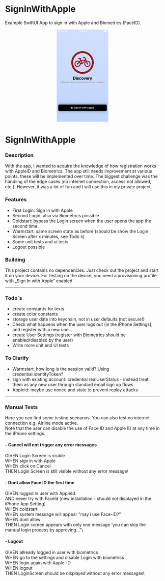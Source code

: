 # SignInWithApple

Example SwiftUI App to sign in with Apple and Biometrics (FaceID).

<p align="center">
<img height="300" src="https://github.com/HVonWeg/SignInWithApple/blob/main/login.png" />
</p>

# SignInWithApple


### Description
With the app, I wanted to acquire the knowledge of how registration works with AppleID and Biometrics.
The app still needs improvement at various points, these will be implemented over time.
The biggest challenge was the handling of the edge cases (no internet connection, access not allowed, etc.).
However, it was a lot of fun and I will use this in my private project.

### Features
* First Login: Sign in with Apple
* Second Login: also via Biometrics possible
* Coldstart: bypass the Login screen when the user opens the app the second time.
* Warmstart: same screen state as before (should be show the Login Screen after x minutes, see Todo´s)
* Some unit tests and ui tests
* Logout possible

### Building

This project contains no dependencies. Just check out the project and start it on your device.
For testing on the device, you need a provisioning profile with „Sign In with Apple“ enabled.

---

### Todo´s
* create constants for texts
* create color constants
* storage user date into keychain, not in user defaults (not secure!)
* Check what happens when the user logs out (in the iPhone Settings), and register with a new one...
* create User Settings (register with Biometrics should be enabled/disabled by the user)
* Write more unit and UI tests

### To Clarify
* Warmstart: how long is the session valid? Using credential.identityToken?
* sign with existing account: credential realUserStatus - instead treat them as any new user through standard email sign up flows
* AppleId: maybe use nonce and state to prevent replay attacks

---

### Manual Tests
Here you can find some testing scenarios. You can also test no internet connection e.g. Airline mode active.\
Note that the user can disable the use of Face ID and Apple ID at any time in the iPhone settings.

#### - Cancel will not trigger any error messages
GIVEN Login Screen is visible\
WHEN sign in with Apple\
WHEN click on Cancel\
THEN Login Screen is still visible without any error message\

#### - Dont allow Face ID the first time
GIVEN logged in user with AppleId.\
AND never try  with FaceId (new installation - should not displayed in the iPhone App Setting)\
WHEN coldstart\
WHEN system message will appear "may i use Face-ID?"\
WHEN dont allow\
THEN Login screen appears with only one message 'you can skip the manual login process by approving..."\

#### - Logout
GIVEN allready logged in user with biometrics\
WHEN go to the settings and disable Login with biometrics\
WHEN login again with Apple-ID\
WHEN logout\
THEN LoginScreen should be displayed without any error messages\
